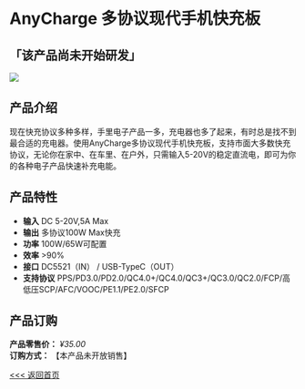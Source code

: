 # AnyCharge 多协议现代手机快充板

## 「该产品尚未开始研发」
![](img/)

## 产品介绍
现在快充协议多种多样，手里电子产品一多，充电器也多了起来，有时总是找不到最合适的充电器。使用AnyCharge多协议现代手机快充板，支持市面大多数快充协议，无论你在家中、在车里、在户外，只需输入5-20V的稳定直流电，即可为你的各种电子产品快速补充电能。

## 产品特性
- **输入**    DC 5-20V,5A Max
- **输出**    多协议100W Max快充
- **功率**    100W/65W可配置
- **效率**    >90%
- **接口**    DC5521（IN） / USB-TypeC（OUT）
- **支持协议**    PPS/PD3.0/PD2.0/QC4.0+/QC4.0/QC3+/QC3.0/QC2.0/FCP/高低压SCP/AFC/VOOC/PE1.1/PE2.0/SFCP

## 产品订购
**产品零售价：** *¥35.00*  
**订购方式：** 【本产品未开放销售】  

[<<< 返回首页](/)  
